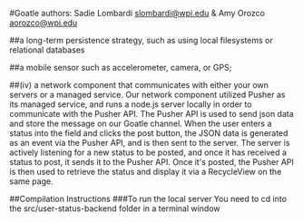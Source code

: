 #Goatle
authors: Sadie Lombardi <slombardi@wpi.edu> & Amy Orozco <aorozco@wpi.edu>

##a long-term persistence strategy, such as using local filesystems or relational databases

##a mobile sensor such as accelerometer, camera, or GPS; 

##(iv) a network component that communicates with either your own servers or a managed service.
Our network component utilized Pusher as its managed service, and runs a node.js server locally in order to communicate with the Pusher API.
The Pusher API is used to send json data and store the message on our Goatle channel. When the user enters a status into the field and clicks the post button,
the JSON data is generated as an event via the Pusher API, and is then sent to the server. The server is actively listening for a new status to be posted, and
once it has received a status to post, it sends it to the Pusher API. Once it's posted, the Pusher API is then used to retrieve the status and display it via a
RecycleView on the same page.


##Compilation Instructions
###To run the local server
You need to cd into the src/user-status-backend folder in a terminal window